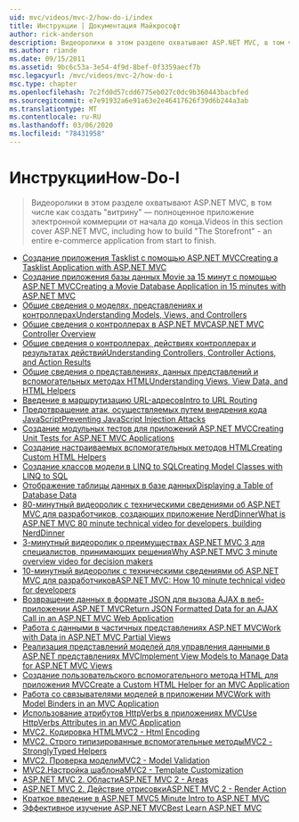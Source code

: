 ```yaml
---
uid: mvc/videos/mvc-2/how-do-i/index
title: Инструкции | Документация Майкрософт
author: rick-anderson
description: Видеоролики в этом разделе охватывают ASP.NET MVC, в том числе как создать "витрину" — полноценное приложение электронной коммерции от начала до конца.
ms.author: riande
ms.date: 09/15/2011
ms.assetid: 9bc6c53a-3e54-4f9d-8bef-0f3359aecf7b
msc.legacyurl: /mvc/videos/mvc-2/how-do-i
msc.type: chapter
ms.openlocfilehash: 7c2fd0d57cdd6775eb027c0dc9b360443bacbfed
ms.sourcegitcommit: e7e91932a6e91a63e2e46417626f39d6b244a3ab
ms.translationtype: MT
ms.contentlocale: ru-RU
ms.lasthandoff: 03/06/2020
ms.locfileid: "78431958"
---
```

# <a name="how-do-i"></a><span data-ttu-id="9358b-103">Инструкции</span><span class="sxs-lookup"><span data-stu-id="9358b-103">How-Do-I</span></span>

> <span data-ttu-id="9358b-104">Видеоролики в этом разделе охватывают ASP.NET MVC, в том числе как создать "витрину" — полноценное приложение электронной коммерции от начала до конца.</span><span class="sxs-lookup"><span data-stu-id="9358b-104">Videos in this section cover ASP.NET MVC, including how to build "The Storefront" - an entire e-commerce application from start to finish.</span></span>

- [<span data-ttu-id="9358b-105">Создание приложения Tasklist с помощью ASP.NET MVC</span><span class="sxs-lookup"><span data-stu-id="9358b-105">Creating a Tasklist Application with ASP.NET MVC</span></span>](creating-a-tasklist-application-with-aspnet-mvc.md)
- [<span data-ttu-id="9358b-106">Создание приложения базы данных Movie за 15 минут с помощью ASP.NET MVC</span><span class="sxs-lookup"><span data-stu-id="9358b-106">Creating a Movie Database Application in 15 minutes with ASP.NET MVC</span></span>](creating-a-movie-database-application-in-15-minutes-with-aspnet-mvc.md)
- [<span data-ttu-id="9358b-107">Общие сведения о моделях, представлениях и контроллерах</span><span class="sxs-lookup"><span data-stu-id="9358b-107">Understanding Models, Views, and Controllers</span></span>](understanding-models-views-and-controllers.md)
- [<span data-ttu-id="9358b-108">Общие сведения о контроллерах в ASP.NET MVC</span><span class="sxs-lookup"><span data-stu-id="9358b-108">ASP.NET MVC Controller Overview</span></span>](aspnet-mvc-controller-overview.md)
- [<span data-ttu-id="9358b-109">Общие сведения о контроллерах, действиях контроллерах и результатах действий</span><span class="sxs-lookup"><span data-stu-id="9358b-109">Understanding Controllers, Controller Actions, and Action Results</span></span>](understanding-controllers-controller-actions-and-action-results.md)
- [<span data-ttu-id="9358b-110">Общие сведения о представлениях, данных представлений и вспомогательных методах HTML</span><span class="sxs-lookup"><span data-stu-id="9358b-110">Understanding Views, View Data, and HTML Helpers</span></span>](understanding-views-view-data-and-html-helpers.md)
- [<span data-ttu-id="9358b-111">Введение в маршрутизацию URL-адресов</span><span class="sxs-lookup"><span data-stu-id="9358b-111">Intro to URL Routing</span></span>](an-introduction-to-url-routing.md)
- [<span data-ttu-id="9358b-112">Предотвращение атак, осуществляемых путем внедрения кода JavaScript</span><span class="sxs-lookup"><span data-stu-id="9358b-112">Preventing JavaScript Injection Attacks</span></span>](preventing-javascript-injection-attacks.md)
- [<span data-ttu-id="9358b-113">Создание модульных тестов для приложений ASP.NET MVC</span><span class="sxs-lookup"><span data-stu-id="9358b-113">Creating Unit Tests for ASP.NET MVC Applications</span></span>](creating-unit-tests-for-aspnet-mvc-applications.md)
- [<span data-ttu-id="9358b-114">Создание настраиваемых вспомогательных методов HTML</span><span class="sxs-lookup"><span data-stu-id="9358b-114">Creating Custom HTML Helpers</span></span>](creating-custom-html-helpers.md)
- [<span data-ttu-id="9358b-115">Создание классов модели в LINQ to SQL</span><span class="sxs-lookup"><span data-stu-id="9358b-115">Creating Model Classes with LINQ to SQL</span></span>](creating-model-classes-with-linq-to-sql.md)
- [<span data-ttu-id="9358b-116">Отображение таблицы данных в базе данных</span><span class="sxs-lookup"><span data-stu-id="9358b-116">Displaying a Table of Database Data</span></span>](displaying-a-table-of-database-data.md)
- [<span data-ttu-id="9358b-117">80-минутный видеоролик с техническими сведениями об ASP.NET MVC для разработчиков, создающих приложение NerdDinner</span><span class="sxs-lookup"><span data-stu-id="9358b-117">What is ASP.NET MVC 80 minute technical video for developers, building NerdDinner</span></span>](what-is-aspnet-mvc-80-minute-technical-video-for-developers-building-nerddinner.md)
- [<span data-ttu-id="9358b-118">3-минутный видеоролик о преимуществах ASP.NET MVC 3 для специалистов, принимающих решения</span><span class="sxs-lookup"><span data-stu-id="9358b-118">Why ASP.NET MVC 3 minute overview video for decision makers</span></span>](why-aspnet-mvc-3-minute-overview-video-for-decision-makers.md)
- [<span data-ttu-id="9358b-119">10-минутный видеоролик с техническими сведениями об ASP.NET MVC для разработчиков</span><span class="sxs-lookup"><span data-stu-id="9358b-119">ASP.NET MVC: How 10 minute technical video for developers</span></span>](aspnet-mvc-how-10-minute-technical-video-for-developers.md)
- [<span data-ttu-id="9358b-120">Возвращение данных в формате JSON для вызова AJAX в веб-приложении ASP.NET MVC</span><span class="sxs-lookup"><span data-stu-id="9358b-120">Return JSON Formatted Data for an AJAX Call in an ASP.NET MVC Web Application</span></span>](how-do-i-return-json-formatted-data-for-an-ajax-call-in-an-aspnet-mvc-web-application.md)
- [<span data-ttu-id="9358b-121">Работа с данными в частичных представлениях ASP.NET MVC</span><span class="sxs-lookup"><span data-stu-id="9358b-121">Work with Data in ASP.NET MVC Partial Views</span></span>](how-do-i-work-with-data-in-aspnet-mvc-partial-views.md)
- [<span data-ttu-id="9358b-122">Реализация представлений моделей для управления данными в ASP.NET представлениях MVC</span><span class="sxs-lookup"><span data-stu-id="9358b-122">Implement View Models to Manage Data for ASP.NET MVC Views</span></span>](how-do-i-implement-view-models-to-manage-data-for-aspnet-mvc-views.md)
- [<span data-ttu-id="9358b-123">Создание пользовательского вспомогательного метода HTML для приложения MVC</span><span class="sxs-lookup"><span data-stu-id="9358b-123">Create a Custom HTML Helper for an MVC Application</span></span>](how-do-i-create-a-custom-html-helper-for-an-mvc-application.md)
- [<span data-ttu-id="9358b-124">Работа со связывателями моделей в приложении MVC</span><span class="sxs-lookup"><span data-stu-id="9358b-124">Work with Model Binders in an MVC Application</span></span>](how-do-i-work-with-model-binders-in-an-mvc-application.md)
- [<span data-ttu-id="9358b-125">Использование атрибутов HttpVerbs в приложениях MVC</span><span class="sxs-lookup"><span data-stu-id="9358b-125">Use HttpVerbs Attributes in an MVC Application</span></span>](how-do-i-use-httpverbs-attributes-in-an-mvc-application.md)
- [<span data-ttu-id="9358b-126">MVC2. Кодировка HTML</span><span class="sxs-lookup"><span data-stu-id="9358b-126">MVC2 - Html Encoding</span></span>](mvc2-html-encoding.md)
- [<span data-ttu-id="9358b-127">MVC2. Строго типизированные вспомогательные методы</span><span class="sxs-lookup"><span data-stu-id="9358b-127">MVC2 - StronglyTyped Helpers</span></span>](mvc2-stronglytyped-helpers.md)
- [<span data-ttu-id="9358b-128">MVC2. Проверка модели</span><span class="sxs-lookup"><span data-stu-id="9358b-128">MVC2 - Model Validation</span></span>](mvc2-model-validation.md)
- [<span data-ttu-id="9358b-129"> MVC2.Настройка шаблона</span><span class="sxs-lookup"><span data-stu-id="9358b-129">MVC2 - Template Customization</span></span>](mvc2-template-customization.md)
- [<span data-ttu-id="9358b-130">ASP.NET MVC 2. Области</span><span class="sxs-lookup"><span data-stu-id="9358b-130">ASP.NET MVC 2 - Areas</span></span>](aspnet-mvc-2-areas.md)
- [<span data-ttu-id="9358b-131">ASP.NET MVC 2. Действие отрисовки</span><span class="sxs-lookup"><span data-stu-id="9358b-131">ASP.NET MVC 2 - Render Action</span></span>](aspnet-mvc-2-render-action.md)
- [<span data-ttu-id="9358b-132">Краткое введение в ASP.NET MVC</span><span class="sxs-lookup"><span data-stu-id="9358b-132">5 Minute Intro to ASP.NET MVC</span></span>](5-minute-introduction-to-aspnet-mvc.md)
- [<span data-ttu-id="9358b-133">Эффективное изучение ASP.NET MVC</span><span class="sxs-lookup"><span data-stu-id="9358b-133">Best Learn ASP.NET MVC</span></span>](how-to-best-learn-asp-net-mvc.md)
